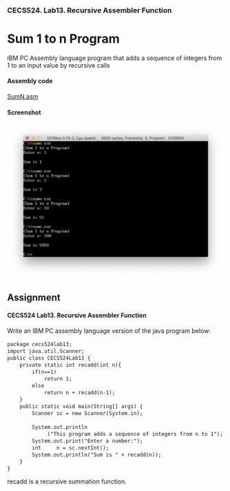 ### CECS524. Lab13. Recursive Assembler Function
# Sum 1 to n Program
IBM PC Assembly language program that adds a sequence of integers from 1 to an input value by recursive calls

#### Assembly code
[SumN.asm](../SumN.asm)  

#### Screenshot  
![SumN_screenshot](images/sumn_screenshot.png)

## Assignment
#### CECS524 Lab13. Recursive Assembler Function  
Write an IBM PC assembly language version of the java program below:
```
package cecs524lab13;
import java.util.Scanner;
public class CECS524Lab13 {
    private static int recadd(int n){
        if(n==1)
            return 1;
        else
            return n + recadd(n-1);     
    }
    public static void main(String[] args) {
        Scanner sc = new Scanner(System.in);

        System.out.println
             ("This program adds a sequence of integers from n to 1");
        System.out.print("Enter a number:");
        int     n = sc.nextInt();
        System.out.println("Sum is " + recadd(n));
    }
}
```
recadd is a recursive summation function.
